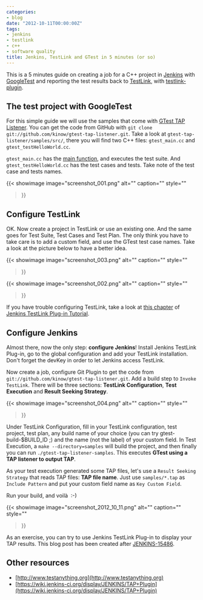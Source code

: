 ```yaml
---
categories:
- blog
date: "2012-10-11T00:00:00Z"
tags:
- jenkins
- testlink
- c++
- software quality
title: Jenkins, TestLink and GTest in 5 minutes (or so)
---
```


This is a 5 minutes guide on creating a job for a C++ project in <a href="http://www.jenkins-ci.org" title="Jenkins CI">Jenkins</a> with <a href="http://code.google.com/p/googletest" title="GoogleTest">GoogleTest</a> and reporting the test results back to <a href="http://www.teamst.org" title="TestLink">TestLink</a>, with <a href="https://wiki.jenkins-ci.org/display/JENKINS/TestLink+Plugin" title="Jenkins TestLink Plug-in">testlink-plugin</a>. 

## The test project with GoogleTest

For this simple guide we will use the samples that come with <a href="https://github.com/kinow/gtest-tap-listener" title="GTest TAP Listener">GTest TAP Listener</a>. You can get the code from GitHub with `git clone git://github.com/kinow/gtest-tap-listener.git`. Take a look at `gtest-tap-listener/samples/src/`, there you will find two C++ files: `gtest_main.cc` and `gtest_testHelloWorld.cc`.

`gtest_main.cc` has the <a href="http://code.google.com/p/googletest/wiki/Primer#Writing_the_main()_Function" title="GTest main function">main function</a>, and executes the test suite. And `gtest_testHelloWorld.cc` has the test cases and tests. Take note of the test case and tests names.

{{< showimage
  image="screenshot_001.png"
  alt=""
  caption=""
  style=""
>}}

<!--more-->

## Configure TestLink

OK. Now create a project in TestLink or use an existing one. And the same goes for Test Suite, Test Cases and Test Plan. The only think you have to take care is to add a custom field, and use the GTest test case names. Take a look at the picture below to have a better idea.

{{< showimage
  image="screenshot_003.png"
  alt=""
  caption=""
  style=""
>}}

{{< showimage
  image="screenshot_002.png"
  alt=""
  caption=""
  style=""
>}}

If you have trouble configuring TestLink, take a look at <a href="http://tupilabs.com/books/jenkins-testlink-plugin-tutorial/en/ch04s02.html" title="Chapter 4.2">this chapter</a> of <a href="http://tupilabs.com/books/jenkins-testlink-plugin-tutorial/en/" title="Jenkins TestLink Plug-in Tutorial">Jenkins TestLink Plug-in Tutorial</a>.

## Configure Jenkins

Almost there, now the only step: <strong>configure Jenkins</strong>! Install Jenkins TestLink Plug-in, go to the global configuration and add your TestLink installation. Don't forget the devKey in order to let Jenkins access TestLink.

Now create a job, configure Git Plugin to get the code from `git://github.com/kinow/gtest-tap-listener.git`. Add a build step to `Invoke TestLink`. There will be three sections: <strong>TestLink Configuration</strong>, <strong>Test Execution</strong> and <strong>Result Seeking Strategy</strong>.

{{< showimage
  image="screenshot_004.png"
  alt=""
  caption=""
  style=""
>}}

Under TestLink Configuration, fill in your TestLink configuration, test project, test plan, any build name
of your choice (you can try gtest-build-$BUILD_ID ;) and the name (not the label) of your custom field.
In Test Execution, a `make --directory=samples` will build the project, and then finally you can run
`./gtest-tap-listener-samples`. This executes **GTest using a TAP listener to output TAP**.

As your test execution generated some TAP files, let's use a `Result Seeking Strategy` that reads TAP files:
<strong>TAP file name</strong>. Just use `samples/*.tap` as `Include Pattern` and put your custom field
name as `Key Custom Field`.</em>

Run your build, and voil&agrave;  :-)

{{< showimage
  image="screenshot_2012_10_11.png"
  alt=""
  caption=""
  style=""
>}}

As an exercise, you can try to use Jenkins TestLink Plug-in to display your TAP results. This blog post has been
created after [JENKINS-15486](https://issues.jenkins-ci.org/browse/JENKINS-15486).

## Other resources

- [http://www.testanything.org](http://www.testanything.org)
- [https://wiki.jenkins-ci.org/display/JENKINS/TAP+Plugin](https://wiki.jenkins-ci.org/display/JENKINS/TAP+Plugin)
